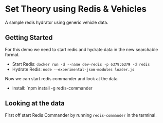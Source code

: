 # Set Theory using Redis & Vehicles
A sample redis hydrator using generic vehicle data.


## Getting Started

For this demo we need to start redis and hydrate data in the new searchable format.

- Start Redis: `docker run -d --name dev-redis -p 6379:6379 -d redis`
- Hydrate Redis: `node --experimental-json-modules loader.js`

Now we can start redis commander and look at the data

- Install: `npm install -g redis-commander

## Looking at the data

First off start Redis Commander by running `redis-commander` in the terminal.

